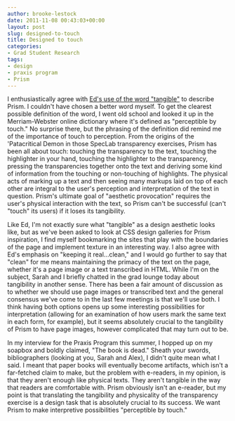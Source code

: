 ```yaml
---
author: brooke-lestock
date: 2011-11-08 00:43:03+00:00
layout: post
slug: designed-to-touch
title: Designed to touch
categories:
- Grad Student Research
tags:
- design
- praxis program
- Prism
---
```


I enthusiastically agree with [Ed's use of the word "tangible"](http://www.scholarslab.org/praxis-program/keeping-it-real%E2%80%A6-clean/) to describe Prism. I couldn't have chosen a better word myself. To get the clearest possible definition of the word, I went old school and looked it up in the Merriam-Webster online dictionary where it's defined as "perceptible by touch." No surprise there, but the phrasing of the definition did remind me of the importance of touch to perception. From the origins of the 'Patacritical Demon in those SpecLab transparency exercises, Prism has been all about touch: touching the transparency to the text, touching the highlighter in your hand, touching the highlighter to the transparency, pressing the transparencies together onto the text and deriving some kind of information from the touching or non-touching of highlights. The physical acts of marking up a text and then seeing many markups laid on top of each other are integral to the user's perception and interpretation of the text in question. Prism's ultimate goal of "aesthetic provocation" requires the user's physical interaction with the text, so Prism can't be successful (can't "touch" its users) if it loses its tangibility.

Like Ed, I'm not exactly sure what "tangible" as a design aesthetic looks like, but as we've been asked to look at CSS design galleries for Prism inspiration, I find myself bookmarking the sites that play with the boundaries of the page and implement texture in an interesting way. I also agree with Ed's emphasis on "keeping it real...clean," and I would go further to say that "clean" for me means maintaining the primacy of the text on the page, whether it's a page image or a text transcribed in HTML. While I'm on the subject, Sarah and I briefly chatted in the grad lounge today about tangibility in another sense. There has been a fair amount of discussion as to whether we should use page images or transcribed text and the general consensus we've come to in the last few meetings is that we'll use both. I think having both options opens up some interesting possibilities for interpretation (allowing for an examination of how users mark the same text in each form, for example), but it seems absolutely crucial to the tangibility of Prism to have page images, however complicated that may turn out to be.

In my interview for the Praxis Program this summer, I hopped up on my soapbox and boldly claimed, "The book is dead." Sheath your swords, bibliographers (looking at you, Sarah and Alex), I didn't quite mean what I said. I meant that paper books will eventually become artifacts, which isn't a far-fetched claim to make, but the problem with e-readers, in my opinion, is that they aren't enough like physical texts. They aren't tangible in the way that readers are comfortable with. Prism obviously isn't an e-reader, but my point is that translating the tangibility and physicality of the transparency exercise is a design task that is absolutely crucial to its success. We want Prism to make interpretive possibilities "perceptible by touch."
